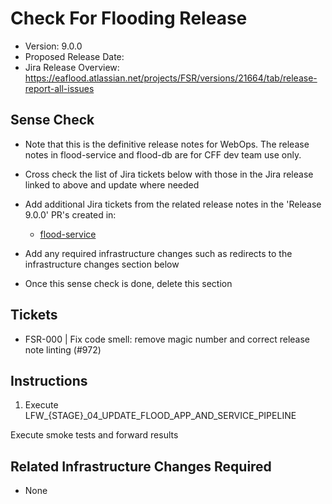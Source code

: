 # Check For Flooding Release

- Version: 9.0.0
- Proposed Release Date: 
- Jira Release Overview: https://eaflood.atlassian.net/projects/FSR/versions/21664/tab/release-report-all-issues

## Sense Check

- Note that this is the definitive release notes for WebOps. The release notes in flood-service and flood-db are for CFF dev team use only.
- Cross check the list of Jira tickets below with those in the Jira release linked to above and update where needed
- Add additional Jira tickets from the related release notes in the 'Release 9.0.0' PR's created in:
  - [flood-service](https://github.com/DEFRA/flood-service)

- Add any required infrastructure changes such as redirects to the infrastructure changes section below
- Once this sense check is done, delete this section

## Tickets


  
- FSR-000 | Fix code smell: remove magic number and correct release note linting (#972)
  


## Instructions


1. Execute LFW_{STAGE}_04_UPDATE_FLOOD_APP_AND_SERVICE_PIPELINE


Execute smoke tests and forward results

## Related Infrastructure Changes Required

- None

